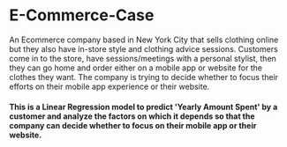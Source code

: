 # E-Commerce-Case
An Ecommerce company based in New York City that sells clothing online but they also have in-store style and clothing advice sessions. Customers come in to the store, have sessions/meetings with a personal stylist, then they can go home and order either on a mobile app or website for the clothes they want.
The company is trying to decide whether to focus their efforts on their mobile app experience or their website.
#### This is a Linear Regression model to predict 'Yearly Amount Spent' by a customer and analyze the factors on which it depends so that the company can decide whether to focus on their mobile app or their website.
